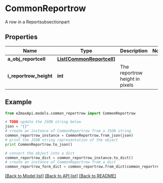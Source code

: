# CommonReportrow

A row in a Reportsubsectionpart 

## Properties

Name | Type | Description | Notes
------------ | ------------- | ------------- | -------------
**a_obj_reportcell** | [**List[CommonReportcell]**](CommonReportcell.md) |  | 
**i_reportrow_height** | **int** | The reportrow height in pixels | 

## Example

```python
from eZmaxApi.models.common_reportrow import CommonReportrow

# TODO update the JSON string below
json = "{}"
# create an instance of CommonReportrow from a JSON string
common_reportrow_instance = CommonReportrow.from_json(json)
# print the JSON string representation of the object
print CommonReportrow.to_json()

# convert the object into a dict
common_reportrow_dict = common_reportrow_instance.to_dict()
# create an instance of CommonReportrow from a dict
common_reportrow_form_dict = common_reportrow.from_dict(common_reportrow_dict)
```
[[Back to Model list]](../README.md#documentation-for-models) [[Back to API list]](../README.md#documentation-for-api-endpoints) [[Back to README]](../README.md)


